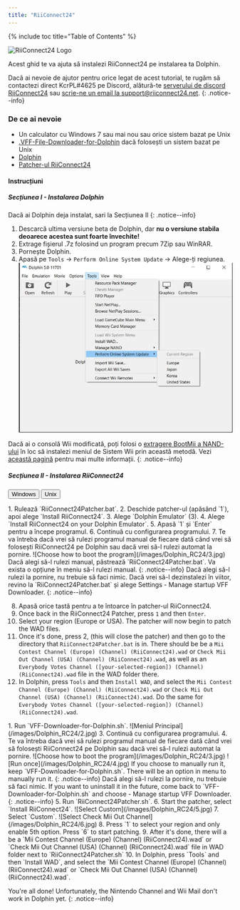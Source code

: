 ```yaml
---
title: "RiiConnect24"
---
```


{% include toc title="Table of Contents" %}

![RiiConnect24 Logo](/images/WiiRC24Logo.jpg)

Acest ghid te va ajuta să instalezi RiiConnect24 pe instalarea ta Dolphin.

Dacă ai nevoie de ajutor pentru orice legat de acest tutorial, te rugăm să contactezi direct KcrPL#4625 pe Discord, alătură-te [serverului de discord RiiConnect24](https://discord.gg/rc24) sau [scrie-ne un email la support@riiconnect24.net](mailto:support@riiconnect24.net).
{: .notice--info}

### De ce ai nevoie

* Un calculator cu Windows 7 sau mai nou sau orice sistem bazat pe Unix
* [.VFF-File-Downloader-for-Dolphin](https://github.com/RiiConnect24/.VFF-File-Downloader-for-Dolphin/releases) dacă folosești un sistem bazat pe Unix
* [Dolphin](https://dolphin-emu.org/download/)
* [Patcher-ul RiiConnect24](https://github.com/RiiConnect24/RiiConnect24-Patcher/releases)

#### Instrucțiuni

##### Secțiunea I - Instalarea Dolphin

Dacă ai Dolphin deja instalat, sari la Secțiunea II
{: .notice--info}

1. Descarcă ultima versiune beta de Dolphin, dar **nu o versiune stabila deoarece acestea sunt foarte învechite!**
2. Extrage fișierul .7z folosind un program precum 7Zip sau WinRAR.
3. Pornește Dolphin.
4. Apasă pe `Tools` -> `Perform Online System Update` -> Alege-ți regiunea. ![Perform Online System Update](/images/Dolphin_RC24/1.jpg)

Dacă ai o consolă Wii modificată, poți folosi o [extragere BootMii a NAND-ului](bootmii) în loc să instalezi meniul de Sistem Wii prin această metodă. Vezi [această pagină](https://wiki.dolphin-emu.org/index.php?title=NAND_Usage_Guide) pentru mai multe informații.
{: .notice--info}

##### Secțiunea II - Instalarea RiiConnect24

<button class="tablinks btn btn--large btn--primary" id="defaultOpen" onclick="openTab(event, 'windows')">Windows</button>
<button class="tablinks btn btn--large btn--info" onclick="openTab(event, 'unix')">Unix</button>

<div id="windows" class="blanktabcontent" markdown="1">
1. Rulează `RiiConnect24Patcher.bat`.
2. Deschide patcher-ul (apăsând `1`), apoi alege `Install RiiConnect24`.
3. Alege `Dolphin Emulator` (3).
4. Alege `Install RiiConnect24 on your Dolphin Emulator`.
5. Apasă `1` și `Enter` pentru a începe programul.
6. Continuă cu configurarea programului.
7. Te va întreba dacă vrei să rulezi programul manual de fiecare dată când vrei să folosești RiiConnect24 pe Dolphin sau dacă vrei să-l rulezi automat la pornire. ![Choose how to boot the program](/images/Dolphin_RC24/3.jpg)
Dacă alegi să-l rulezi manual, păstrează `RiiConnect24Patcher.bat`. Va exista o opțiune în meniu să-l rulezi manual.
{: .notice--info}
Dacă alegi să-l rulezi la pornire, nu trebuie să faci nimic. Dacă vrei să-l dezinstalezi în viitor, revino la `RiiConnect24Patcher.bat` și alege Settings - Manage startup VFF Downloader.
{: .notice--info}

8. Apasă orice tastă pentru a te întoarce în patcher-ul RiiConnect24.
9. Once back in the RiiConnect24 Patcher, press `1` and then `Enter`.
10. Select your region (Europe or USA). The patcher will now begin to patch the WAD files.
11. Once it's done, press 2, (this will close the patcher) and then go to the directory that `RiiConnect24Patcher.bat` is in. There should be be a `Mii Contest Channel (Europe) (Channel) (RiiConnect24).wad` or `Check Mii Out Channel (USA) (Channel) (RiiConnect24).wad`, as well as an `Everybody Votes Channel ([your-selected-region]) (Channel) (RiiConnect24).wad` file in the WAD folder there.
12. In Dolphin, press `Tools` and then `Install WAD`, and select the `Mii Contest Channel (Europe) (Channel) (RiiConnect24).wad` or `Check Mii Out Channel (USA) (Channel) (RiiConnect24).wad`. Do the same for `Everybody Votes Channel ([your-selected-region]) (Channel) (RiiConnect24).wad`.
</div>

<div id="unix" class="blanktabcontent" markdown="1">
1. Run `VFF-Downloader-for-Dolphin.sh`. ![Meniul Principal](/images/Dolphin_RC24/2.jpg)
3. Continuă cu configurarea programului.
4. Te va întreba dacă vrei să rulezi programul manual de fiecare dată când vrei să folosești RiiConnect24 pe Dolphin sau dacă vrei să-l rulezi automat la pornire. ![Choose how to boot the program](/images/Dolphin_RC24/3.jpg)
![Run once](/images/Dolphin_RC24/4.jpg)
If you choose to manually run it, keep `VFF-Downloader-for-Dolphin.sh`. There will be an option in menu to manually run it.
{: .notice--info}
Dacă alegi să-l rulezi la pornire, nu trebuie să faci nimic. If you want to uninstall it in the future, come back to `VFF-Downloader-for-Dolphin.sh` and choose - Manage startup VFF Downloader.
{: .notice--info}
5. Run `RiiConnect24Patcher.sh`.
6. Start the patcher, select `Install RiiConnect24`. ![Select Custom](/images/Dolphin_RC24/5.jpg)
7. Select `Custom`. ![Select Check Mii Out Channel](/images/Dolphin_RC24/6.jpg)
8. Press `1` to select your region and only enable 5th option. Press `6` to start patching.
9. After it's done, there will a be a `Mii Contest Channel (Europe) (Channel) (RiiConnect24).wad` or `Check Mii Out Channel (USA) (Channel) (RiiConnect24).wad` file in WAD folder next to `RiiConnect24Patcher.sh`
10. In Dolphin, press `Tools` and then `Install WAD`, and select the `Mii Contest Channel (Europe) (Channel) (RiiConnect24).wad` or `Check Mii Out Channel (USA) (Channel) (RiiConnect24).wad`.
</div>

You're all done! Unfortunately, the Nintendo Channel and Wii Mail don't work in Dolphin yet.
{: .notice--info}

<script>
    let tabcontent = document.getElementsByClassName("blanktabcontent");
    let tablinks = document.getElementsByClassName("tablinks");

    function openTab(evt, tabName) {
        let element;

        for (element of tabcontent) {
            element.style.display = "none";
        }

        for (element of tablinks) {
            element.className = element.className.replace("btn--primary", "btn--info");
            if (!element.className.includes('btn--info'))
                element.className += " btn--info";
        }

        document.getElementById(tabName).style.display = "block";
        evt.currentTarget.className = evt.currentTarget.className.replace("btn--info", "btn--primary");
    }

    // Get the element with id="defaultOpen" and click on it
    document.getElementById("defaultOpen").click();
</script>
